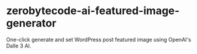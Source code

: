 # zerobytecode-ai-featured-image-generator
 One-click generate and set WordPress post featured image using OpenAI's Dalle 3 AI.
